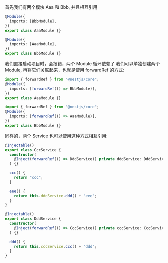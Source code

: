 首先我们有两个模块 Aaa 和 Bbb, 并且相互引用

```ts
@Module({
  imports: [BbbModule],
})
export class AaaModule {}
```

```ts
@Module({
  imports: [AaaModule],
})
export class BbbModule {}
```

我们直接启动项目时，会报错，两个 Module 循环依赖了
我们可以单独创建两个 Module, 再将它们关联起来，也就是使用 forwardRef 的方式:

```ts
import { forwardRef } from "@nestjs/core";
@Module({
  imports: [forwardRef(() => BbbModule)],
})
export class AaaModule {}
```

```ts
import { forwardRef } from "@nestjs/core";
@Module({
  imports: [forwardRef(() => AaaModule)],
})
export class BbbModule {}
```

同样的，两个 Service 也可以使用这种方式相互引用:

```ts
@Injectable()
export class CccService {
  constructor(
    @Inject(forwardRef(() => DddService)) private dddService: DddService
  ) {}

  ccc() {
    return "ccc";
  }

  eee() {
    return this.dddService.ddd() + "eee";
  }
}
```

```ts
@Injectable()
export class DddService {
  constructor(
    @Inject(forwardRef(() => CccService)) private cccService: CccService
  ) {}

  ddd() {
    return this.cccService.ccc() + "ddd";
  }
}
```
